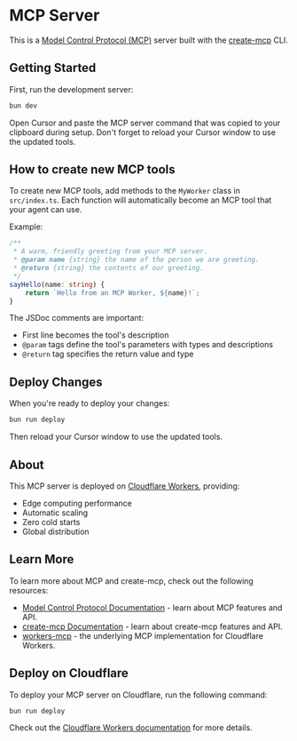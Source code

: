 # MCP Server

This is a [Model Control Protocol (MCP)](https://modelcontextprotocol.io) server built with the [create-mcp](https://github.com/zueai/create-mcp) CLI.

## Getting Started

First, run the development server:

```bash
bun dev
```

Open Cursor and paste the MCP server command that was copied to your clipboard during setup. Don't forget to reload your Cursor window to use the updated tools.

## How to create new MCP tools

To create new MCP tools, add methods to the `MyWorker` class in `src/index.ts`. Each function will automatically become an MCP tool that your agent can use.

Example:

```typescript
/**
 * A warm, friendly greeting from your MCP server.
 * @param name {string} the name of the person we are greeting.
 * @return {string} the contents of our greeting.
 */
sayHello(name: string) {
    return `Hello from an MCP Worker, ${name}!`;
}
```

The JSDoc comments are important:

- First line becomes the tool's description
- `@param` tags define the tool's parameters with types and descriptions
- `@return` tag specifies the return value and type

## Deploy Changes

When you're ready to deploy your changes:

```bash
bun run deploy
```

Then reload your Cursor window to use the updated tools.

## About

This MCP server is deployed on [Cloudflare Workers](https://workers.cloudflare.com), providing:

- Edge computing performance
- Automatic scaling
- Zero cold starts
- Global distribution

## Learn More

To learn more about MCP and create-mcp, check out the following resources:

- [Model Control Protocol Documentation](https://modelcontextprotocol.io) - learn about MCP features and API.
- [create-mcp Documentation](https://github.com/zueai/create-mcp) - learn about create-mcp features and API.
- [workers-mcp](https://github.com/zueai/workers-mcp) - the underlying MCP implementation for Cloudflare Workers.

## Deploy on Cloudflare

To deploy your MCP server on Cloudflare, run the following command:

```bash
bun run deploy
```

Check out the [Cloudflare Workers documentation](https://developers.cloudflare.com/workers/) for more details.
